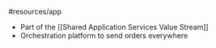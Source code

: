 #resources/app 

* Part of the [[Shared Application Services Value Stream]]
* Orchestration platform to send orders everywhere